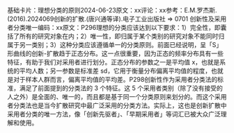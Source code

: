 

基础卡片：理想分类的原则2024-06-23原文：xx评论：xx参考：E.M.罗杰斯.(2016).2024069创新的扩散.(唐兴通等译).电子工业出版社 => 0701 创新性及采用者分类唯一编码：xx原文：P296理想的分类应该达到以下要求：1）完全性，即囊括了所有的研究对象在内；2）唯一性，即归属于某个类别的研究对象不能同时归属于另一类别；3）这种分类应该遵循单一的分类原则。前面已经说明，呈「S」形曲线的创新-扩散趋于正态分布。这一点很重要，因为正态的频率分布具有一些特征，有助于我们对采用者进行划分。正态分布的参数之一是平均值 x，也就是系统的平均人数；另一参数是标准差 sd，它用于衡量分布偏离平均值的程度，也就是对于样本人群而言，偏离平均值的平均差。P298创新性作为采用者分类法的标准，满足了前面提到的分类法的 3 个特征。这 5 个采用者类别（除了没有接受的人之外）是全面的、唯一的，而且都是基于同一个分类原则来划分的。而这个采用者分类法也是当今扩散研究中最广泛采用的分类方法。实际上，这也是创新扩散中采用者分类的唯一方法，像「创新先驱者」、「早期采用者」等词汇已被大众广泛理解和使用。